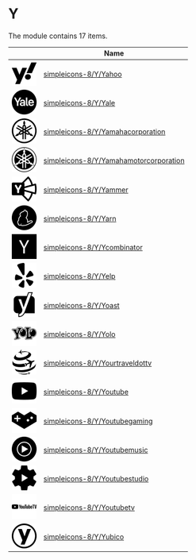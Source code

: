 # Y

The module contains 17 items.



| |Name|
|:---:|---|
| ![illustration of simpleicons-8/Y/Yahoo](../../simpleicons-8/Y/Yahoo.png) | [simpleicons-8/Y/Yahoo](../../simpleicons-8/Y/Yahoo.md) |
| ![illustration of simpleicons-8/Y/Yale](../../simpleicons-8/Y/Yale.png) | [simpleicons-8/Y/Yale](../../simpleicons-8/Y/Yale.md) |
| ![illustration of simpleicons-8/Y/Yamahacorporation](../../simpleicons-8/Y/Yamahacorporation.png) | [simpleicons-8/Y/Yamahacorporation](../../simpleicons-8/Y/Yamahacorporation.md) |
| ![illustration of simpleicons-8/Y/Yamahamotorcorporation](../../simpleicons-8/Y/Yamahamotorcorporation.png) | [simpleicons-8/Y/Yamahamotorcorporation](../../simpleicons-8/Y/Yamahamotorcorporation.md) |
| ![illustration of simpleicons-8/Y/Yammer](../../simpleicons-8/Y/Yammer.png) | [simpleicons-8/Y/Yammer](../../simpleicons-8/Y/Yammer.md) |
| ![illustration of simpleicons-8/Y/Yarn](../../simpleicons-8/Y/Yarn.png) | [simpleicons-8/Y/Yarn](../../simpleicons-8/Y/Yarn.md) |
| ![illustration of simpleicons-8/Y/Ycombinator](../../simpleicons-8/Y/Ycombinator.png) | [simpleicons-8/Y/Ycombinator](../../simpleicons-8/Y/Ycombinator.md) |
| ![illustration of simpleicons-8/Y/Yelp](../../simpleicons-8/Y/Yelp.png) | [simpleicons-8/Y/Yelp](../../simpleicons-8/Y/Yelp.md) |
| ![illustration of simpleicons-8/Y/Yoast](../../simpleicons-8/Y/Yoast.png) | [simpleicons-8/Y/Yoast](../../simpleicons-8/Y/Yoast.md) |
| ![illustration of simpleicons-8/Y/Yolo](../../simpleicons-8/Y/Yolo.png) | [simpleicons-8/Y/Yolo](../../simpleicons-8/Y/Yolo.md) |
| ![illustration of simpleicons-8/Y/Yourtraveldottv](../../simpleicons-8/Y/Yourtraveldottv.png) | [simpleicons-8/Y/Yourtraveldottv](../../simpleicons-8/Y/Yourtraveldottv.md) |
| ![illustration of simpleicons-8/Y/Youtube](../../simpleicons-8/Y/Youtube.png) | [simpleicons-8/Y/Youtube](../../simpleicons-8/Y/Youtube.md) |
| ![illustration of simpleicons-8/Y/Youtubegaming](../../simpleicons-8/Y/Youtubegaming.png) | [simpleicons-8/Y/Youtubegaming](../../simpleicons-8/Y/Youtubegaming.md) |
| ![illustration of simpleicons-8/Y/Youtubemusic](../../simpleicons-8/Y/Youtubemusic.png) | [simpleicons-8/Y/Youtubemusic](../../simpleicons-8/Y/Youtubemusic.md) |
| ![illustration of simpleicons-8/Y/Youtubestudio](../../simpleicons-8/Y/Youtubestudio.png) | [simpleicons-8/Y/Youtubestudio](../../simpleicons-8/Y/Youtubestudio.md) |
| ![illustration of simpleicons-8/Y/Youtubetv](../../simpleicons-8/Y/Youtubetv.png) | [simpleicons-8/Y/Youtubetv](../../simpleicons-8/Y/Youtubetv.md) |
| ![illustration of simpleicons-8/Y/Yubico](../../simpleicons-8/Y/Yubico.png) | [simpleicons-8/Y/Yubico](../../simpleicons-8/Y/Yubico.md) |



